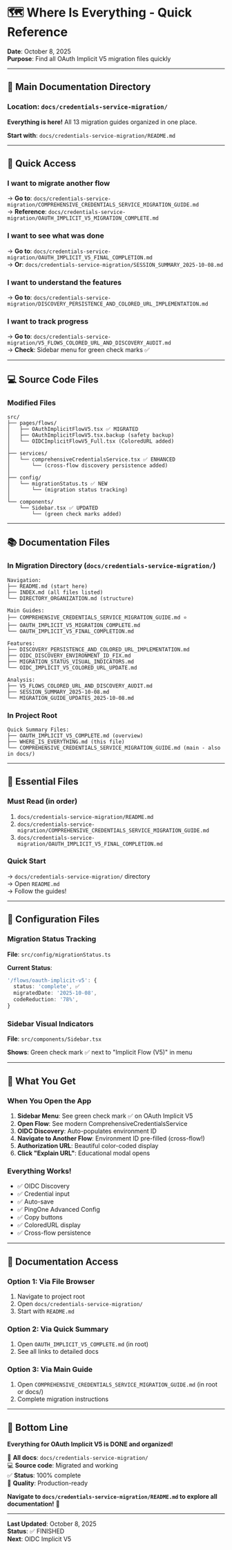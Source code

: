 # 🗺️ Where Is Everything - Quick Reference

**Date**: October 8, 2025  
**Purpose**: Find all OAuth Implicit V5 migration files quickly

---

## 📍 Main Documentation Directory

### **Location**: `docs/credentials-service-migration/`

**Everything is here!** All 13 migration guides organized in one place.

**Start with**: `docs/credentials-service-migration/README.md`

---

## 🎯 Quick Access

### I want to migrate another flow
→ **Go to**: `docs/credentials-service-migration/COMPREHENSIVE_CREDENTIALS_SERVICE_MIGRATION_GUIDE.md`  
→ **Reference**: `docs/credentials-service-migration/OAUTH_IMPLICIT_V5_MIGRATION_COMPLETE.md`

### I want to see what was done
→ **Go to**: `docs/credentials-service-migration/OAUTH_IMPLICIT_V5_FINAL_COMPLETION.md`  
→ **Or**: `docs/credentials-service-migration/SESSION_SUMMARY_2025-10-08.md`

### I want to understand the features
→ **Go to**: `docs/credentials-service-migration/DISCOVERY_PERSISTENCE_AND_COLORED_URL_IMPLEMENTATION.md`

### I want to track progress
→ **Go to**: `docs/credentials-service-migration/V5_FLOWS_COLORED_URL_AND_DISCOVERY_AUDIT.md`  
→ **Check**: Sidebar menu for green check marks ✅

---

## 💻 Source Code Files

### Modified Files
```
src/
├── pages/flows/
│   ├── OAuthImplicitFlowV5.tsx ✅ MIGRATED
│   ├── OAuthImplicitFlowV5.tsx.backup (safety backup)
│   └── OIDCImplicitFlowV5_Full.tsx (ColoredURL added)
│
├── services/
│   └── comprehensiveCredentialsService.tsx ✅ ENHANCED
│       └── (cross-flow discovery persistence added)
│
├── config/
│   └── migrationStatus.ts ✅ NEW
│       └── (migration status tracking)
│
└── components/
    └── Sidebar.tsx ✅ UPDATED
        └── (green check marks added)
```

---

## 📚 Documentation Files

### In Migration Directory (`docs/credentials-service-migration/`)
```
Navigation:
├── README.md (start here)
├── INDEX.md (all files listed)
└── DIRECTORY_ORGANIZATION.md (structure)

Main Guides:
├── COMPREHENSIVE_CREDENTIALS_SERVICE_MIGRATION_GUIDE.md ⭐
├── OAUTH_IMPLICIT_V5_MIGRATION_COMPLETE.md
└── OAUTH_IMPLICIT_V5_FINAL_COMPLETION.md

Features:
├── DISCOVERY_PERSISTENCE_AND_COLORED_URL_IMPLEMENTATION.md
├── OIDC_DISCOVERY_ENVIRONMENT_ID_FIX.md
├── MIGRATION_STATUS_VISUAL_INDICATORS.md
└── OIDC_IMPLICIT_V5_COLORED_URL_UPDATE.md

Analysis:
├── V5_FLOWS_COLORED_URL_AND_DISCOVERY_AUDIT.md
├── SESSION_SUMMARY_2025-10-08.md
└── MIGRATION_GUIDE_UPDATES_2025-10-08.md
```

### In Project Root
```
Quick Summary Files:
├── OAUTH_IMPLICIT_V5_COMPLETE.md (overview)
├── WHERE_IS_EVERYTHING.md (this file)
└── COMPREHENSIVE_CREDENTIALS_SERVICE_MIGRATION_GUIDE.md (main - also in docs/)
```

---

## 🎯 Essential Files

### Must Read (in order)
1. `docs/credentials-service-migration/README.md`
2. `docs/credentials-service-migration/COMPREHENSIVE_CREDENTIALS_SERVICE_MIGRATION_GUIDE.md`
3. `docs/credentials-service-migration/OAUTH_IMPLICIT_V5_FINAL_COMPLETION.md`

### Quick Start
→ `docs/credentials-service-migration/` directory  
→ Open `README.md`  
→ Follow the guides!

---

## 🔧 Configuration Files

### Migration Status Tracking
**File**: `src/config/migrationStatus.ts`

**Current Status**:
```typescript
'/flows/oauth-implicit-v5': {
  status: 'complete', ✅
  migratedDate: '2025-10-08',
  codeReduction: '78%',
}
```

### Sidebar Visual Indicators
**File**: `src/components/Sidebar.tsx`

**Shows**: Green check mark ✅ next to "Implicit Flow (V5)" in menu

---

## 🎉 What You Get

### When You Open the App
1. **Sidebar Menu**: See green check mark ✅ on OAuth Implicit V5
2. **Open Flow**: See modern ComprehensiveCredentialsService
3. **OIDC Discovery**: Auto-populates environment ID
4. **Navigate to Another Flow**: Environment ID pre-filled (cross-flow!)
5. **Authorization URL**: Beautiful color-coded display
6. **Click "Explain URL"**: Educational modal opens

### Everything Works!
- ✅ OIDC Discovery
- ✅ Credential input
- ✅ Auto-save
- ✅ PingOne Advanced Config
- ✅ Copy buttons
- ✅ ColoredURL display
- ✅ Cross-flow persistence

---

## 📖 Documentation Access

### Option 1: Via File Browser
1. Navigate to project root
2. Open `docs/credentials-service-migration/`
3. Start with `README.md`

### Option 2: Via Quick Summary
1. Open `OAUTH_IMPLICIT_V5_COMPLETE.md` (in root)
2. See all links to detailed docs

### Option 3: Via Main Guide
1. Open `COMPREHENSIVE_CREDENTIALS_SERVICE_MIGRATION_GUIDE.md` (in root or docs/)
2. Complete migration instructions

---

## 🎯 Bottom Line

**Everything for OAuth Implicit V5 is DONE and organized!**

📂 **All docs**: `docs/credentials-service-migration/`  
💻 **Source code**: Migrated and working  
✅ **Status**: 100% complete  
🎉 **Quality**: Production-ready  

**Navigate to `docs/credentials-service-migration/README.md` to explore all documentation!** 🚀

---

**Last Updated**: October 8, 2025  
**Status**: ✅ FINISHED  
**Next**: OIDC Implicit V5



